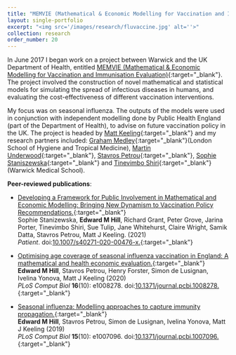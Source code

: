 ```yaml
---
title: "MEMVIE (Mathematical & Economic Modelling for Vaccination and Immunisation Evaluation)"
layout: single-portfolio
excerpt: "<img src='/images/research/fluvaccine.jpg' alt=''>"
collection: research
order_number: 20
---
```


[MEMVIE_link]: https://warwick.ac.uk/fac/cross_fac/zeeman_institute/new_research/combatting_disease/memvie/
[MK_link]: https://www2.warwick.ac.uk/fac/sci/maths/people/staff/matt_keeling/
[GM_link]: https://www.lshtm.ac.uk/aboutus/people/medley.graham
[MU_link]: https://www2.warwick.ac.uk/fac/med/staff/underwood/
[SP_link]: https://www2.warwick.ac.uk/fac/med/staff/petrou/
[SS_link]: https://www2.warwick.ac.uk/fac/med/research/hscience/wrn/staff/sophie_staniszewska
[TS_link]: https://www2.warwick.ac.uk/fac/med/staff/tshiri/

In June 2017 I began work on a project between Warwick and the UK Department of Health, entitled [MEMVIE (Mathematical & Economic Modelling for Vaccination and Immunisation Evaluation)][MEMVIE_link]{:target="_blank"}. The project involved the construction of novel mathematical and statistical models for simulating the spread of infectious diseases in humans, and evaluating the cost-effectiveness of different vaccination interventions.

My focus was on seasonal influenza. The outputs of the models were used in conjunction with independent modelling done by Public Health England (part of the Department of Health), to advise on future vaccination policy in the UK. The project is headed by [Matt Keeling][MK_link]{:target="_blank"} and my research partners included: [Graham Medley][GM_link]{:target="_blank"}(London School of Hygiene and Tropical Medicine), [Martin Underwood][MU_link]{:target="_blank"}, [Stavros Petrou][SP_link]{:target="_blank"}, [Sophie Staniszewska][SS_link]{:target="_blank"} and [Tinevimbo Shiri][TS_link]{:target="_blank"} (Warwick Medical School).

**Peer-reviewed publications**:

* [Developing a Framework for Public Involvement in Mathematical and Economic Modelling: Bringing New Dynamism to Vaccination Policy Recommendations.][PPI_paper]{:target="_blank"}<br/>
Sophie Stanizewska, **Edward M Hill**, Richard Grant, Peter Grove, Jarina Porter, Tinevimbo Shiri, Sue Tulip, Jane Whitehurst, Claire Wright, Samik Datta, Stavros Petrou, Matt J Keeling. (2021)<br/>
*Patient*. doi:[10.1007/s40271-020-00476-x.][PPI_doi]{:target="_blank"}<br/>

* [Optimising age coverage of seasonal influenza vaccination in England: A mathematical and health economic evaluation.][Age_paper]{:target="_blank"}<br/>
**Edward M Hill**, Stavros Petrou, Henry Forster, Simon de Lusignan, Ivelina Yonova, Matt J Keeling (2020)<br/>
*PLoS Comput Biol* **16**(10): e1008278. doi:[10.1371/journal.pcbi.1008278.][Age_doi]{:target="_blank"}<br/>

* [Seasonal influenza: Modelling approaches to capture immunity propagation.][NonAge_paper]{:target="_blank"}<br/>
**Edward M Hill**, Stavros Petrou, Simon de Lusignan, Ivelina Yonova, Matt J Keeling (2019)<br/>
*PLoS Comput Biol* **15**(10): e1007096. doi:[10.1371/journal.pcbi.1007096.][NonAge_doi]{:target="_blank"}<br/>

[PPI_paper]: https://link.springer.com/article/10.1007/s40271-020-00476-x
[PPI_doi]: https://doi.org/10.1007/s40271-020-00476-x
[Age_paper]: https://journals.plos.org/ploscompbiol/article?id=10.1371/journal.pcbi.1008278
[Age_doi]: https://doi.org/10.1371/journal.pcbi.1008278
[NonAge_paper]: https://journals.plos.org/ploscompbiol/article?id=10.1371/journal.pcbi.1007096
[NonAge_doi]: https://doi.org/10.1371/journal.pcbi.1007096
